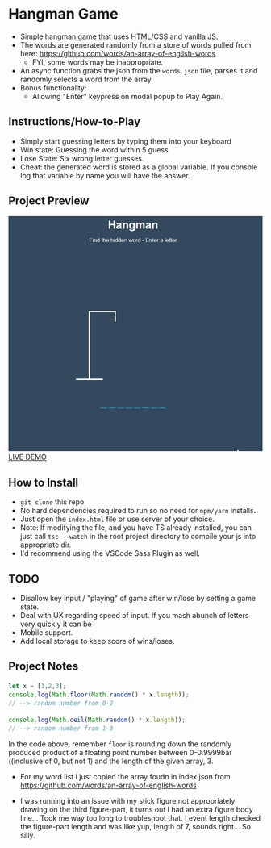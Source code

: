# Hangman Game  
- Simple hangman game that uses HTML/CSS and vanilla JS. 
- The words are generated randomly from a store of words pulled from here: https://github.com/words/an-array-of-english-words
    - FYI, some words may be inappropriate.
- An async function grabs the json from the `words.json` file, parses it and randomly selects a word from the array.
- Bonus functionality:
    - Allowing "Enter" keypress on modal popup to Play Again.

## Instructions/How-to-Play
- Simply start guessing letters by typing them into your keyboard
- Win state: Guessing the word within 5 guess
- Lose State: Six wrong letter guesses.
- Cheat: the generated word is stored as a global variable. If you console log that variable by name you will have the answer. 

## Project Preview
![](hangman.gif)
[LIVE DEMO](https://kelenam.github.io/hangman-game/)

## How to Install
- `git clone` this repo
- No hard dependencies required to run so no need for `npm/yarn` installs. 
- Just open the `index.html` file or use server of your choice.
- Note: If modifying the file, and you have TS already installed, you can just call `tsc --watch` in the root project directory to compile your js into appropriate dir.
- I'd recommend using the VSCode Sass Plugin as well.  

## TODO
- Disallow key input / "playing" of game after win/lose by setting a game state. 
- Deal with UX regarding speed of input. If you mash abunch of letters very quickly it can be 
- Mobile support.
- Add local storage to keep score of wins/loses. 

## Project Notes
```js 
let x = [1,2,3];
console.log(Math.floor(Math.random() * x.length));
// --> random number from 0-2 

console.log(Math.ceil(Math.random() * x.length));
// --> random number from 1-3
```
In the code above, remember `floor` is rounding down the randomly produced product of a floating point number between 0-0.9999bar ((inclusive of 0, but not 1) and the length of the given array, 3.

- For my word list I just copied the array foudn in index.json from https://github.com/words/an-array-of-english-words

- I was running into an issue with my stick figure not appropriately drawing on the third figure-part, it turns out I had an extra figure body line... Took me way too long to troubleshoot that. I event length checked the figure-part length and was like yup, length of 7, sounds right... So silly.
 
